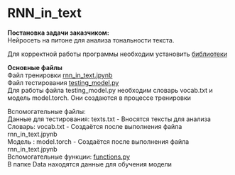 # RNN_in_text
__Постановка задачи заказчиком:__   
Нейросеть на питоне для анализа тональности текста.


Для корректной работы программы необходим установить [библиотеки](https://github.com/AllexFrolov/RNN_in_text/blob/master/requirements.txt)

__Основные файлы__  
Файл тренировки [rnn_in_text.jpynb](https://github.com/AllexFrolov/RNN_in_text/blob/master/rnn_in_text.ipynb)  
Файл тестирования [testing_model.py](https://github.com/AllexFrolov/RNN_in_text/blob/master/testing_model.py)   
Для работы файла testing_model.py необходим словарь vocab.txt и модель model.torch. Они создаются в процессе тренировки

Вспомогательные файлы:  
Данные для тестирования: texts.txt - Вносятся тексты для анализа   
Словарь: vocab.txt - Создаётся после выполнения файла rnn_in_text.jpynb  
Модель : model.torch - Создаётся после выполнения файла rnn_in_text.jpynb  
Вспомогательные функции: [functions.py](https://github.com/AllexFrolov/RNN_in_text/blob/master/functions.py)  
В папке Data находятся данные для обучения модели
